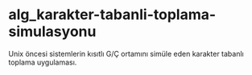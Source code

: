 # alg_karakter-tabanli-toplama-simulasyonu
Unix öncesi sistemlerin kısıtlı G/Ç ortamını simüle eden karakter tabanlı toplama uygulaması. 
